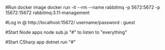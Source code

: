 #Run docker image 
 docker run -it --rm --name rabbitmq -p 5672:5672 -p 15672:15672 rabbitmq:3.11-management

 #Log in @ http://localhost:15672/
 username/password : guest

#Start Node apps
node sub.js "#" to listen to "everything" 

#Start CSharp app
dotnet run "#"

